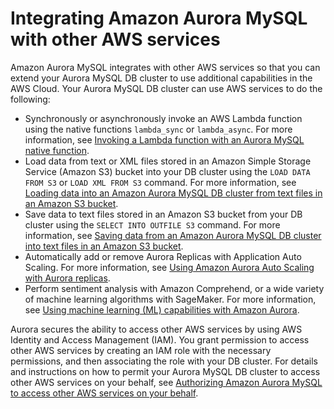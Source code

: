 # Integrating Amazon Aurora MySQL with other AWS services<a name="AuroraMySQL.Integrating"></a>

Amazon Aurora MySQL integrates with other AWS services so that you can extend your Aurora MySQL DB cluster to use additional capabilities in the AWS Cloud\. Your Aurora MySQL DB cluster can use AWS services to do the following:
+ Synchronously or asynchronously invoke an AWS Lambda function using the native functions `lambda_sync` or `lambda_async`\. For more information, see [Invoking a Lambda function with an Aurora MySQL native function](AuroraMySQL.Integrating.Lambda.md#AuroraMySQL.Integrating.NativeLambda)\.
+ Load data from text or XML files stored in an Amazon Simple Storage Service \(Amazon S3\) bucket into your DB cluster using the `LOAD DATA FROM S3` or `LOAD XML FROM S3` command\. For more information, see [Loading data into an Amazon Aurora MySQL DB cluster from text files in an Amazon S3 bucket](AuroraMySQL.Integrating.LoadFromS3.md)\.
+ Save data to text files stored in an Amazon S3 bucket from your DB cluster using the `SELECT INTO OUTFILE S3` command\. For more information, see [Saving data from an Amazon Aurora MySQL DB cluster into text files in an Amazon S3 bucket](AuroraMySQL.Integrating.SaveIntoS3.md)\. 
+ Automatically add or remove Aurora Replicas with Application Auto Scaling\. For more information, see [Using Amazon Aurora Auto Scaling with Aurora replicas](Aurora.Integrating.AutoScaling.md)\.
+  Perform sentiment analysis with Amazon Comprehend, or a wide variety of machine learning algorithms with SageMaker\. For more information, see [Using machine learning \(ML\) capabilities with Amazon Aurora](aurora-ml.md)\. 

Aurora secures the ability to access other AWS services by using AWS Identity and Access Management \(IAM\)\. You grant permission to access other AWS services by creating an IAM role with the necessary permissions, and then associating the role with your DB cluster\. For details and instructions on how to permit your Aurora MySQL DB cluster to access other AWS services on your behalf, see [Authorizing Amazon Aurora MySQL to access other AWS services on your behalf](AuroraMySQL.Integrating.Authorizing.md)\.